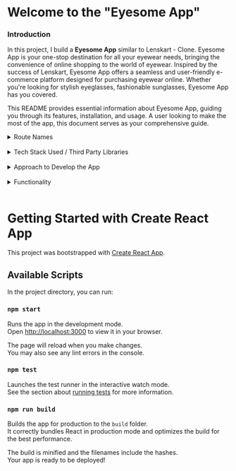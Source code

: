 # Welcome to the "Eyesome App"


### Introduction

In this project, I build a **Eyesome App** similar to Lenskart - Clone.
Eyesome App is your one-stop destination for all your eyewear needs, bringing the convenience of online shopping to the world of eyewear. Inspired by the success of Lenskart, Eyesome App offers a seamless and user-friendly e-commerce platform designed for purchasing eyewear online. Whether you're looking for stylish eyeglasses, fashionable sunglasses, Eyesome App has you covered.

This README provides essential information about Eyesome App, guiding you through its features, installation, and usage. A user looking to make the most of the app, this document serves as your comprehensive guide.

<details>
    <summary>Route Names</summary>
<br />

- Login Route
- Signup Route
- Home Route
- Products Route
- Product Details Route
- Cart Route
- Wishlist Route
- Profile Route
- Checkout Route
- Error Route

</details>
<br />

<details>
    <summary>Tech Stack Used / Third Party Libraries</summary>
<br />

- HTML
- CSS
- JavaScript
- JSX
- React JS
- Redux Toolkit
- React Router
- React Hooks
- Fetch
- Bootstrap / React Bootstrap
- React Icons
- js-cookies
- Git version control
- Netlify
- uuid

</details>
<br />

<details>
    <summary>Approach to Develop the App</summary>
<br />

- **Project Setup:**

  - Used a tool Create React App to set up a new React.js project.
  - Install the necessary dependencies, including Redux Toolkit, React Redux, React Router and other relevant packages.

- **Design and Wireframing:**

  - Started by creating wireframes or mockups for mobile app's user interface. This helped me plan the layout and design.
  - I prioritize a clean and intuitive design for small screens, ensuring a seamless user experience on mobile devices.

- **Mobile-First Component Development:**

  - Developed individual React components with a mobile-first mindset. Started with the smallest screen size (e.g., mobile phones) and progressively enhance for larger screens (tablets and desktops).
  - Utilized responsive design techniques, such as CSS media queries, to adjust component layouts and styles for different screen sizes.

- **Responsive Styling:**

  - Implemented a mobile-first approach in styles by defining the default styles for mobile screens and then using media queries to apply styles for larger screens.

- **React Router for Navigation:**

  - Implemented React Router to handle navigation within the app.
  - Defined routes and route components, ensuring that the navigation flows smoothly on both small and large screens.

- **Redux Setup and State Management:**

  - Configured the Redux store using Redux Toolkit. Created slices to manage different parts of the application's state such as userSlice, CartSlice, wishlistSlice, usersListSlice, filtersSlice, productsSlice, productDetailsSlice etc.
  - Created different methods to add, remove, update, delete the different states.

- **API Integration:**

  - Used HTTP fetch method to connect the mobile app to the backend API for fetching data and performing CRUD operations.
  - Implemented Redux actions and reducers to manage the application's data flow.
  - Here in this case used fake API's to fetch the data and based on response status (pending, success, failure) implemented the locally available data to render the UI.

- **Debugging and Debug Tools:**

  - Used browser developer tools and React DevTools for debugging and inspecting component states.
  - Implemented logging and error handling to catch and handle issues gracefully.

- **Deployment:**

  - Prepared the app for deployment by configuring build scripts, optimizing assets, and setting up a production environment.
  - Choosed a hosting platform Netlify for deploying Eyesome App.

</details>
<br />

<details>
    <summary>Functionality</summary>
<br />

- Following are the features implemented to the app

- **Feature 1**

  - When an unauthenticated user tries to access the Home Route, Products Route or Cart Route, then the page should be navigated to the Login Route using the protected route
  - When an authenticated user tries to access the Home Route, Products Route or Cart Route, then the page should be navigated to the respective route using the protected route

- **Feature 2**

  - When an authenticated user opens the Products Route,
    - An HTTP GET request should be made to productsApiUrl and parameters gender="All", priceRange=4999, category as empty array, rating, priceSort, searchInput, with initial values as empty strings
    - loader should be displayed while fetching the data
    - After the data is fetched successfully, display the products list received in the response
    - If the HTTP GET request made is unsuccessful, then the Failure view should be displayed
    - Make an HTTP GET request to the URL productsApiUrl with query parameter category with value as the id of the category clicked
    - loader should be displayed while fetching the data
    - After the data is fetched successfully, display the products list received in the response
    - When the Rating/Gender/Price Range/Search Input is changed products should be filtered based on the values of the mentioned variables.
    - When the Clear Filters button is clicked all the filters applied should be reset to initial values
    - If the HTTP GET request made is unsuccessful, then the Failure view should be displayed

- **Feature 3**

  - When an authenticated user opens the Cart Route and tries to add the same product multiple times
    - The quantity of the product should be updated accordingly, and the count of the cart items in the header should be remained same
  - The total amount and number of items in the cart should be displayed in the **Cart** Route
  - In each cart item in the cart
    - When the plus icon is clicked, then the quantity of the product should be incremented by one
    - When the minus icon is clicked, then the quantity of the product should be decremented by one
    - When the quantity of the product is one and the minus icon is clicked, then the respective product should be removed from the cart
    - When wishlist icon clicked, then product should be added to the wishlist and icon should change to red coloured icon
    - Based on the quantity of the product, the product price and the Cart Summary, i.e the total cost should be updated accordingly
  - When an authenticated user clicks on the remove button, cart item should be removed from the cart list

- **Feature 4**

  - When an unauthenticated user, tries to access the Product Details Route, then the page should be navigated to Login Route
  - When an authenticated user clicks on a product in the Products Route, then the page should be navigated to Product Details route
  - When an authenticated user opens the Product Details Route,
    - An HTTP GET request should be made to productDetailsApiUrl with product id as path parameter
    - loader should be displayed while fetching the data
    - After the data is fetched successfully, display the product details
    - If the HTTP GET request made is unsuccessful, then the Failure view should be displayed
    - When the Explore button in the Failure view is clicked, then the page should be navigated to Products Route
    - When Add to Cart button is clicked product should be added to cart and cart product count should be incremented and displayed over cart icon and button text should be change to Go to Cart
    - When Add to Wishlist Item button is clicked product should be added to wishlist and wishlist product count should be incremented and displayed over wishlist icon and button text should be change to Remove from Wishlist

- **Feature 5**

  - When an unauthenticated user tries, to access the Checkout Route, then the page should be navigated to Login Route
  - When an authenticated user clicks on Add Address button an address form should be displayed.
  - After filling the appropriate values and Save button is clicked new address should be added to address list and selected by default address.
  - When Fill Dummy Values button is clicked, then preset values should be filled in the address form, then Save button is clicked new address should be added to address list and selected by default address.
  - When Cancle button is clicked, then address form disappeared from the route.
  - When Place Order button is clicked, then Order Summary pop-up is displayed, further if Confirm Order is clicked, then Payment pop-up is displayed.
  - Within Payment pop-up multiple payment options selecting particular payment option and filling in the details and clicking Pay Now button, a payment success pop-up is displayed.

</details>

<br />

# Getting Started with Create React App

This project was bootstrapped with [Create React App](https://github.com/facebook/create-react-app).

## Available Scripts

In the project directory, you can run:

### `npm start`

Runs the app in the development mode.\
Open [http://localhost:3000](http://localhost:3000) to view it in your browser.

The page will reload when you make changes.\
You may also see any lint errors in the console.

### `npm test`

Launches the test runner in the interactive watch mode.\
See the section about [running tests](https://facebook.github.io/create-react-app/docs/running-tests) for more information.

### `npm run build`

Builds the app for production to the `build` folder.\
It correctly bundles React in production mode and optimizes the build for the best performance.

The build is minified and the filenames include the hashes.\
Your app is ready to be deployed!
